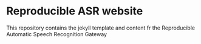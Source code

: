 # Reproducible ASR website

This repository contains the jekyll template and content fr the Reproducible Automatic Speech Recognition Gateway
